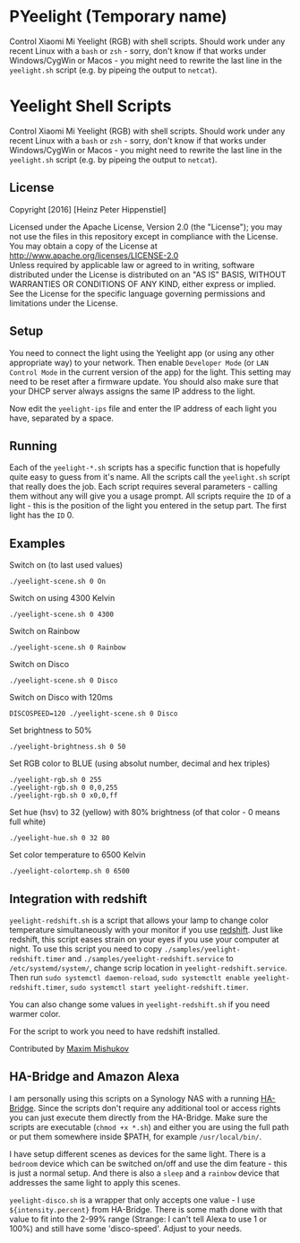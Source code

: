 # PYeelight (Temporary name)

Control Xiaomi Mi Yeelight (RGB) with shell scripts. Should work under any recent Linux with a `bash` or `zsh` - sorry, don't know if that works under Windows/CygWin or Macos - you might need to rewrite the last line in the `yeelight.sh` script (e.g. by pipeing the output to `netcat`).


# Yeelight Shell Scripts

Control Xiaomi Mi Yeelight (RGB) with shell scripts. Should work under any recent Linux with a `bash` or `zsh` - sorry, don't know if that works under Windows/CygWin or Macos - you might need to rewrite the last line in the `yeelight.sh` script (e.g. by pipeing the output to `netcat`).

## License

Copyright [2016] [Heinz Peter Hippenstiel]

Licensed under the Apache License, Version 2.0 (the "License"); you may not use the files in this repository except in compliance with the License. You may obtain a copy of the License at <http://www.apache.org/licenses/LICENSE-2.0>  
Unless required by applicable law or agreed to in writing, software distributed under the License is distributed on an "AS IS" BASIS, WITHOUT WARRANTIES OR CONDITIONS OF ANY KIND, either express or implied. See the License for the specific language governing permissions and limitations under the License.

## Setup

You need to connect the light using the Yeelight app (or using any other appropriate way) to your network. Then enable `Developer Mode` (or `LAN Control Mode` in the current version of the app) for the light. This setting may need to be reset after a firmware update. You should also make sure that your DHCP server always assigns the same IP address to the light.

Now edit the `yeelight-ips` file and enter the IP address of each light you have, separated by a space.

## Running

Each of the `yeelight-*.sh` scripts has a specific function that is hopefully quite easy to guess from it's name. All the scripts call the `yeelight.sh` script that really does the job. Each script requires several parameters - calling them without any will give you a usage prompt. All scripts require the `ID` of a light - this is the position of the light you entered in the setup part. The first light has the `ID` 0.

## Examples

Switch on (to last used values)
```ShellSession
./yeelight-scene.sh 0 On
```

Switch on using 4300 Kelvin
```ShellSession
./yeelight-scene.sh 0 4300
```

Switch on Rainbow
```ShellSession
./yeelight-scene.sh 0 Rainbow
```

Switch on Disco
```ShellSession
./yeelight-scene.sh 0 Disco
```

Switch on Disco with 120ms
```ShellSession
DISCOSPEED=120 ./yeelight-scene.sh 0 Disco
```

Set brightness to 50%
```ShellSession
./yeelight-brightness.sh 0 50
```

Set RGB color to BLUE (using absolut number, decimal and hex triples)
```ShellSession
./yeelight-rgb.sh 0 255
./yeelight-rgb.sh 0 0,0,255
./yeelight-rgb.sh 0 x0,0,ff
```

Set hue (hsv) to 32 (yellow) with 80% brightness (of that color - 0 means full white)
```ShellSession
./yeelight-hue.sh 0 32 80
```

Set color temperature to 6500 Kelvin
```ShellSession
./yeelight-colortemp.sh 0 6500
```

## Integration with redshift

`yeelight-redshift.sh` is a script that allows your lamp to change color temperature simultaneously with your monitor if you use [redshift](http://jonls.dk/redshift/). Just like redshift, this script eases strain on your eyes if you use your computer at night. To use this script you need to copy `./samples/yeelight-redshift.timer` and `./samples/yeelight-redshift.service` to `/etc/systemd/system/`, change scrip location in `yeelight-redshift.service`. Then run `sudo systemctl daemon-reload`, `sudo systemctlt enable yeelight-redshift.timer`, `sudo systemctl start yeelight-redshift.timer`.

You can also change some values in `yeelight-redshift.sh` if you need warmer color. 

For the script to work you need to have redshift installed.

Contributed by [Maxim Mishukov](https://github.com/maksmeshkov)

## HA-Bridge and Amazon Alexa

I am personally using this scripts on a Synology NAS with a running [HA-Bridge](https://github.com/bwssytems/ha-bridge/).
Since the scripts don't require any additional tool or access rights you can just execute them directly from the HA-Bridge.
Make sure the scripts are executable (`chmod +x *.sh`) and either you are using the full path or put them somewhere inside $PATH, for example `/usr/local/bin/`.

I have setup different scenes as devices for the same light. There is a `bedroom` device which can be switched on/off and use the dim feature - this is just a normal setup. And there is also a `sleep` and a `rainbow` device that addresses the same light to apply this scenes.

`yeelight-disco.sh` is a wrapper that only accepts one value - I use `${intensity.percent}` from HA-Bridge. There is some math done with that value to fit into the 2-99% range (Strange: I can't tell Alexa to use 1 or 100%) and still have some 'disco-speed'. Adjust to your needs.
<!--stackedit_data:
eyJoaXN0b3J5IjpbLTIwMDUyNjY4NzJdfQ==
-->